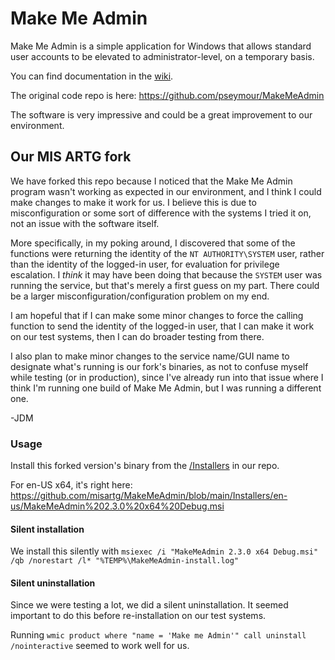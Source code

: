 # Make Me Admin #
Make Me Admin is a simple application for Windows that allows standard user accounts to be elevated to administrator-level, on a temporary basis.

You can find documentation in the [wiki](https://github.com/pseymour/MakeMeAdmin/wiki).

The original code repo is here: https://github.com/pseymour/MakeMeAdmin

The software is very impressive and could be a great improvement to our environment. 

## Our MIS ARTG fork ##

We have forked this repo because I noticed that the Make Me Admin program wasn't working as expected in our environment, and I think I could make changes to make it work for us. I believe this is due to misconfiguration or some sort of difference with the systems I tried it on, not an issue with the software itself. 

More specifically, in my poking around, I discovered that some of the functions were returning the identity of the `NT AUTHORITY\SYSTEM` user, rather than the identity of the logged-in user, for evaluation for privilege escalation. I _think_ it may have been doing that because the `SYSTEM` user was running the service, but that's merely a first guess on my part. There could be a larger misconfiguration/configuration problem on my end. 

I am hopeful that if I can make some minor changes to force the calling function to send the identity of the logged-in user, that I can make it work on our test systems, then I can do broader testing from there. 

I also plan to make minor changes to the service name/GUI name to designate what's running is our fork's binaries, as not to confuse myself while testing (or in production), since I've already run into that issue where I think I'm running one build of Make Me Admin, but I was running a different one. 

-JDM

### Usage ###

Install this forked version's binary from the [/Installers](https://github.com/misartg/MakeMeAdmin/tree/main/Installers) in our repo. 

For en-US x64, it's right here: https://github.com/misartg/MakeMeAdmin/blob/main/Installers/en-us/MakeMeAdmin%202.3.0%20x64%20Debug.msi

#### Silent installation ####

We install this silently with `msiexec /i "MakeMeAdmin 2.3.0 x64 Debug.msi" /qb /norestart /l* "%TEMP%\MakeMeAdmin-install.log"`

#### Silent uninstallation ####

Since we were testing a lot, we did a silent uninstallation. It seemed important to do this before re-installation on our test systems. 

Running `wmic product where "name = 'Make me Admin'" call uninstall /nointeractive` seemed to work well for us. 

